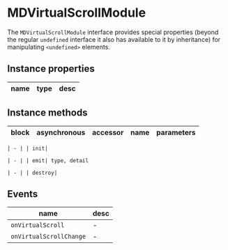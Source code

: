 # MDVirtualScrollModule
The `MDVirtualScrollModule` interface provides special properties (beyond the regular `undefined` interface it also has available to it by inheritance) for manipulating `<undefined>` elements.

## Instance properties

name|type|desc
---|---|---

## Instance methods

block| asynchronous | accessor| name| parameters
---| --- | ---| ---| ---

    | - | | init| 

    | - | | emit| type, detail

    | - | | destroy| 

## Events

name|desc
---|---
`onVirtualScroll`|-
`onVirtualScrollChange`|-
